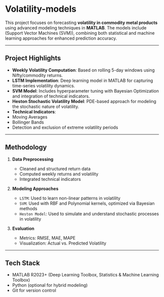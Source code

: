 # Volatility-models


This project focuses on forecasting **volatility in commodity metal products** using advanced modeling techniques in **MATLAB**. The models include (Support Vector Machines (SVM)),  combining both statistical and machine learning approaches for enhanced prediction accuracy.

---

##  Project Highlights

-  **Weekly Volatility Computation**: Based on rolling 5-day windows using Nifty/commodity returns.
-  **LSTM Implementation**: Deep learning model in MATLAB for capturing time-series volatility dynamics.
-  **SVM Model**: Includes hyperparameter tuning with Bayesian Optimization and integration of technical indicators.
-  **Heston Stochastic Volatility Model**: PDE-based approach for modeling the stochastic nature of volatility.
-  **Technical Indicators**:
  - Moving Averages
  - Bollinger Bands
  - Detection and exclusion of extreme volatility periods

---

##  Methodology

1. **Data Preprocessing**
   - Cleaned and structured return data
   - Computed weekly returns and volatility
   - Integrated technical indicators

2. **Modeling Approaches**
   - `LSTM`: Used to learn non-linear patterns in volatility
   - `SVM`: Used with RBF and Polynomial kernels, optimized via Bayesian methods
   - `Heston Model`: Used to simulate and understand stochastic processes in volatility

3. **Evaluation**
   - Metrics: RMSE, MAE, MAPE
   - Visualization: Actual vs. Predicted Volatility

---

##  Tech Stack

- MATLAB R2023+ (Deep Learning Toolbox, Statistics & Machine Learning Toolbox)
- Python (optional for hybrid modeling)
- Git for version control

